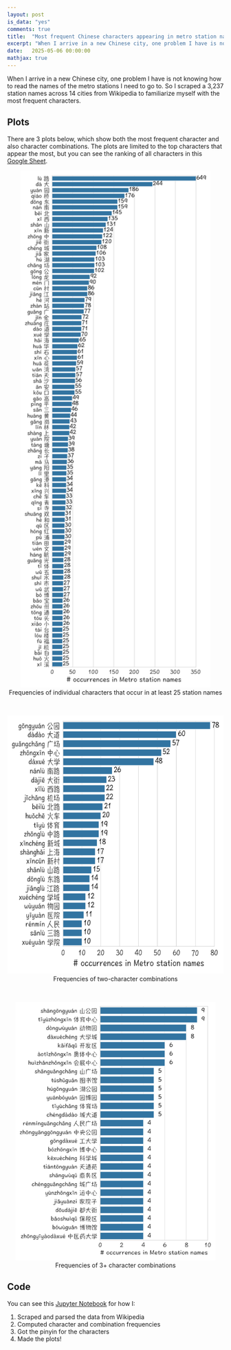 ```yaml
---
layout: post
is_data: "yes"
comments: true
title:  "Most frequent Chinese characters appearing in metro station names"
excerpt: "When I arrive in a new Chinese city, one problem I have is not knowing how to read the names of the metro stations I need to go to. I scraped a few thousand station names from Wikipedia to familiarize myself with the most frequent characters."
date:   2025-05-06 00:00:00
mathjax: true
---
```


When I arrive in a new Chinese city, one problem I have is not knowing how to read the names of the metro stations I need to go to. So I scraped a 3,237 station names across 14 cities from Wikipedia to familiarize myself with the most frequent characters.

## Plots

There are 3 plots below, which show both the most frequent character and also character combinations. The plots are limited to the top characters that appear the most, but you can see the ranking of all characters in this [Google Sheet](https://docs.google.com/spreadsheets/d/1Xo_OcRMchrhX_76FOtOD6B_XC6DdeySVhamcbJiOHoU/edit?gid=0#gid=0).

<div class="imgcap" style="text-align:center">
<img src="/assets/mandarin/metro_character_ranking_14metros.png" height="1200">
<div class="thecap" style="text-align:center"></div>Frequencies of individual characters that occur in at least 25 station names</div>

&nbsp;

<div class="imgcap" style="text-align:center">
<img src="/assets/mandarin/metro_2char_combo_ranking_14metros.png" height="600">
<div class="thecap" style="text-align:center"></div>Frequencies of two-character combinations</div>

&nbsp;

<div class="imgcap" style="text-align:center">
<img src="/assets/mandarin/metro_3char_combo_ranking_14metros.png" height="600">
<div class="thecap" style="text-align:center"></div>Frequencies of 3+ character combinations</div>

## Code
You can see this [Jupyter Notebook](https://github.com/srcole/mandarin_data/blob/main/01_metro_stations/03_wikipedia_scrape_all.ipynb) for how I:
1. Scraped and parsed the data from Wikipedia
2. Computed character and combination frequencies
3. Got the pinyin for the characters
4. Made the plots!